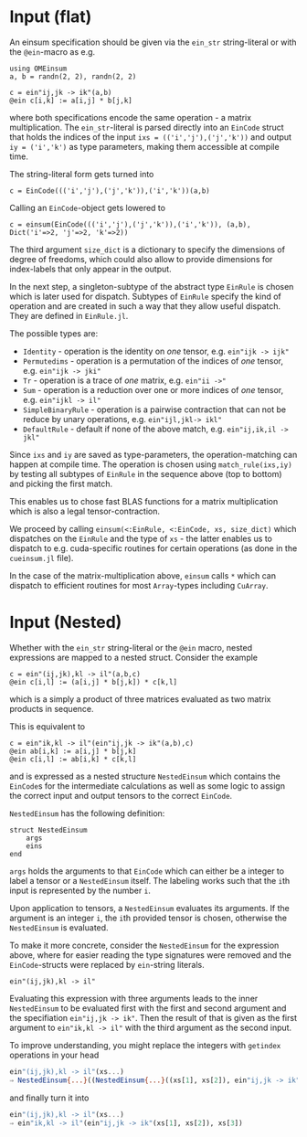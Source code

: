 # Input (flat)

An einsum specification should be given via the `ein_str` string-literal
or with the `@ein`-macro as e.g.
```@example 2
using OMEinsum
a, b = randn(2, 2), randn(2, 2)

c = ein"ij,jk -> ik"(a,b)
@ein c[i,k] := a[i,j] * b[j,k]
```
where both specifications encode the same operation - a matrix multiplication.
The `ein_str`-literal is parsed directly into an `EinCode` struct that holds
the indices of the input `ixs = (('i','j'),('j','k'))` and output `iy = ('i','k')`
as type parameters, making them accessible at compile time.

The string-literal form gets turned into
```@example 2
c = EinCode((('i','j'),('j','k')),('i','k'))(a,b)
```
Calling an `EinCode`-object gets lowered to
```@example 2
c = einsum(EinCode((('i','j'),('j','k')),('i','k')), (a,b), Dict('i'=>2, 'j'=>2, 'k'=>2))
```
The third argument `size_dict` is a dictionary to specify the dimensions of degree of freedoms, which could also allow to provide dimensions for index-labels that only appear in the output.

In the next step, a singleton-subtype of the abstract type `EinRule` is chosen which is later used for dispatch.
Subtypes of `EinRule` specify the kind of operation and are created in such a way that they allow useful dispatch.
They are defined in `EinRule.jl`.

The possible types are:
- `Identity` - operation is the identity on _one_ tensor, e.g. `ein"ijk -> ijk"`
- `Permutedims` - operation is a permutation of the indices of _one_ tensor, e.g. `ein"ijk -> jki"`
- `Tr` - operation is a trace of _one_ matrix, e.g. `ein"ii ->"`
- `Sum` - operation is a reduction over one or more indices of _one_ tensor, e.g. `ein"ijkl -> il"`
- `SimpleBinaryRule` - operation is a pairwise contraction that can not be reduce by unary operations, e.g. `ein"ijl,jkl-> ikl"`
- `DefaultRule` - default if none of the above match, e.g. `ein"ij,ik,il -> jkl"`

Since `ixs` and `iy` are saved as type-parameters, the operation-matching can happen at compile time.
The operation is chosen using `match_rule(ixs,iy)` by testing all subtypes of `EinRule` in the sequence above (top to bottom) and picking the first match.

This enables us to chose fast BLAS functions for a  matrix multiplication which is also a legal tensor-contraction.

We proceed by calling `einsum(<:EinRule, <:EinCode, xs, size_dict)` which
dispatches on the `EinRule` and the type of `xs` - the latter enables us to dispatch to e.g. cuda-specific routines for certain operations (as done in the `cueinsum.jl` file).

In the case of the matrix-multiplication above, `einsum` calls `*` which can dispatch
to efficient routines for most `Array`-types including `CuArray`.

# Input (Nested)

Whether with the `ein_str` string-literal or the `@ein` macro, nested expressions are mapped to a nested struct.
Consider the example
```@example 2
c = ein"(ij,jk),kl -> il"(a,b,c)
@ein c[i,l] := (a[i,j] * b[j,k]) * c[k,l]
```
which is a simply a product of three matrices evaluated as
two matrix products in sequence.

This is equivalent to
```@example 2
c = ein"ik,kl -> il"(ein"ij,jk -> ik"(a,b),c)
@ein ab[i,k] := a[i,j] * b[j,k]
@ein c[i,l] := ab[i,k] * c[k,l]
```
and is expressed as a nested structure `NestedEinsum`
which contains the `EinCode`s for the intermediate calculations
as well as some logic to assign the correct input and output tensors
to the correct `EinCode`.

`NestedEinsum` has the following definition:
```@example 2
struct NestedEinsum
    args
    eins
end
```
`args` holds the arguments to that `EinCode` which can either be a integer to label a tensor or a `NestedEinsum` itself.
The labeling works such that the `i`th input is represented by the number `i`.

Upon application to tensors, a `NestedEinsum` evaluates its arguments.
If the argument is an integer `i`, the `i`th provided tensor is chosen,
otherwise the `NestedEinsum` is evaluated.

To make it more concrete, consider the `NestedEinsum` for the expression above, where for easier reading the type signatures were removed and the `EinCode`-structs were replaced by `ein`-string literals.
```@example 2
ein"(ij,jk),kl -> il"
```
Evaluating this expression with three arguments leads to the inner `NestedEinsum` to be evaluated first with the first and second argument and the specifiation `ein"ij,jk -> ik"`. Then the result of that is given
as the first argument to `ein"ik,kl -> il"` with the third argument as the second input.

To improve understanding, you might replace the integers with `getindex` operations in your head
```julia
ein"(ij,jk),kl -> il"(xs...)
⇒ NestedEinsum{...}((NestedEinsum{...}((xs[1], xs[2]), ein"ij,jk -> ik"), xs[3]), ein"ik,kl -> il")
```
and finally turn it into
```julia
ein"(ij,jk),kl -> il"(xs...)
⇒ ein"ik,kl -> il"(ein"ij,jk -> ik"(xs[1], xs[2]), xs[3])
```